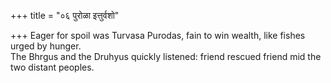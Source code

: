 +++
title = "०६ पुरोळा इत्तुर्वशो"

+++
Eager for spoil was Turvasa Purodas, fain to win wealth, like fishes urged by hunger.  
     The Bhrgus and the Druhyus quickly listened: friend rescued friend mid the two distant peoples.